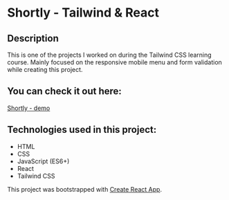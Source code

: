# Shortly - Tailwind & React

## Description

This is one of the projects I worked on during the Tailwind CSS learning course. Mainly focused on the responsive mobile menu and form validation while creating this project.

## You can check it out here:
[Shortly - demo](https://saneckaa.github.io/shortly-website-react-tailwind/)

## Technologies used in this project:
- HTML
- CSS
- JavaScript (ES6+)
- React
- Tailwind CSS

This project was bootstrapped with [Create React App](https://github.com/facebook/create-react-app).
